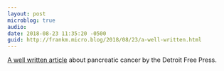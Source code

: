 ```yaml
---
layout: post
microblog: true
audio: 
date: 2018-08-23 11:35:20 -0500
guid: http://frankm.micro.blog/2018/08/23/a-well-written.html
---
```

[A well written article](https://www.freep.com/story/entertainment/music/aretha-franklin/2018/08/22/aretha-franklin-pancreatic-cancer/1065729002/) about pancreatic cancer by the Detroit Free Press. 
